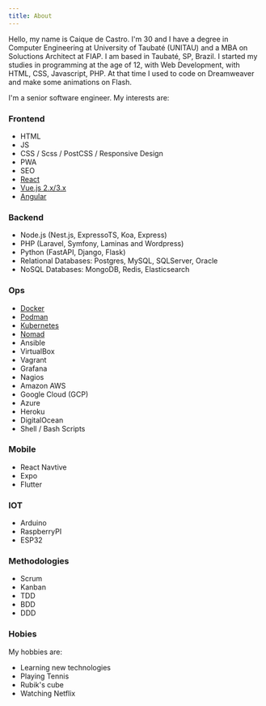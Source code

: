 ```yaml
---
title: About
---
```


Hello, my name is Caique de Castro. I'm 30 and I have a degree in Computer Engineering at University of Taubaté (UNITAU)
and a MBA on Soluctions Architect at FIAP. I am based in Taubaté, SP, Brazil. I started my studies in programming at
the age of 12, with Web Development, with HTML, CSS, Javascript, PHP. At that time I used to code on Dreamweaver
and make some animations on Flash.

I'm a senior software engineer. My interests are:

### Frontend

* HTML
* JS
* CSS / Scss / PostCSS / Responsive Design
* PWA
* SEO
* [React](https://pt-br.react.dev/)
* [Vue.js 2.x/3.x](https://vuejs.org/)
* [Angular](https://angular.io/)


### Backend

* Node.js (Nest.js, ExpressoTS, Koa, Express)
* PHP (Laravel, Symfony, Laminas and Wordpress)
* Python (FastAPI, Django, Flask)
* Relational Databases: Postgres, MySQL, SQLServer, Oracle
* NoSQL Databases: MongoDB, Redis, Elasticsearch


### Ops

* [Docker](https://www.docker.com/)
* [Podman](https://podman.io/)
* [Kubernetes](https://kubernetes.io/)
* [Nomad](https://www.nomadproject.io/)
* Ansible
* VirtualBox
* Vagrant
* Grafana
* Nagios
* Amazon AWS
* Google Cloud (GCP)
* Azure
* Heroku
* DigitalOcean
* Shell / Bash Scripts

### Mobile

* React Navtive
* Expo
* Flutter


### IOT

* Arduino
* RaspberryPI
* ESP32


### Methodologies

* Scrum
* Kanban
* TDD
* BDD
* DDD


### Hobies

My hobbies are:

* Learning new technologies
* Playing Tennis
* Rubik's cube
* Watching Netflix
